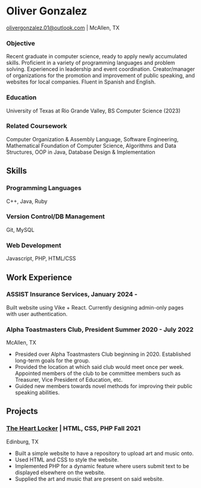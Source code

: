 # Oliver Gonzalez

olivergonzalez.01@outlook.com | McAllen, TX

### Objective
Recent graduate in computer science, ready to apply newly accumulated skills.
Proficient in a variety of programming languages and problem solving. Experienced in leadership and event
coordination. Creator/manager of organizations for the promotion and improvement of public speaking,
and websites for local companies. Fluent in Spanish and English.

### Education
University of Texas at Rio Grande Valley, BS Computer Science (2023)

### Related Coursework
Computer Organization & Assembly Language, Software
Engineering, Mathematical Foundation of Computer Science, Algorithms and Data Structures, OOP in Java,
Database Design & Implementation

## Skills
### Programming Languages
C++, Java, Ruby
### Version Control/DB Management
Git, MySQL
### Web Development
Javascript, PHP, HTML/CSS

## Work Experience 
### ASSIST Insurance Services, January 2024 -
Built website using Vike + React. Currently designing admin-only pages with user authentication.

### Alpha Toastmasters Club, President Summer 2020 - July 2022
McAllen, TX
- Presided over Alpha Toastmasters Club beginning in 2020. Established long-term goals for the
group.
- Provided the location at which said club would meet once per week. Appointed members of the
club to be committee members such as Treasurer, Vice President of Education, etc.
- Guided new members towards novel methods for improving their public speaking abilities.

## Projects
### [The Heart Locker](https://www.theheartlocker.com) | HTML, CSS, PHP Fall 2021
Edinburg, TX
- Built a simple website to have a repository to upload art and music onto.
- Used HTML and CSS to style the website.
- Implemented PHP for a dynamic feature where users submit text to be displayed elsewhere on
the website.
- Supplied the art and music that are present on said website.
